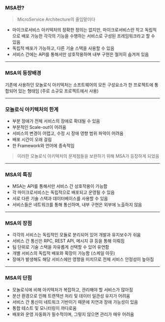 ### MSA란?

> MicroService Architecture의 줄임말이다
> 
- 마이크로서비스 아키텍처의 정확한 정의는 없지만, 마이크로서비스란 작고 독립적으로 배포 가능한 각각의 기능을 수행하는 서비스로 구성된 프레임워크라고 할 수 있음
- 독립적 배포가 가능하고, 다른 기술 스택을 사용할 수 있음
- 서비스 간에는 API를 통해서만 상호작용하며 내부 구현은 철저히 숨겨져 있음

---

### MSA의 등장배경

기존에 사용하던 모놀로식 아키텍처는 소프트웨어의 모든 구성요소가 한 프로젝트에 통합되어 있는 형태임 (주로 소규모 프로젝트에서 사용)

---

### 모놀로식 아키텍처의 한계

- 부분 장애가 전체 서비스의 장애로 확대될 수 있음
- 부분적인 Scale-out이 어려움
- 서비스의 변경이 어렵고, 수정 시 장애 영향 범위 파악이 어려움
- 배포 시간이 오래 걸림
- 한 Framework와 언어에 종속적임

> 이러한 모놀로식 아키텍처의 문제점들을 보완하기 위해 MSA가 등장하게 되었음
> 

---

### MSA의 특징

- MSA는 API를 통해서만 서비스 간 상호작용이 가능함
- 각 마이크로서비스는 독립적으로 배포되고 운영될 수 있음
- 서로 다른 기술 스택과 데이터베이스를 사용할 수 있음
- 서비스들은 네트워크를 통해 통신하며, 내부 구현은 외부에 노출하지 않음

---

### MSA의 장점

- 각각의 서비스는 독립적인 모듈로 분리되어 있어 개발과 유지보수가 쉬움
- 서비스 간 통신은 RPC, REST API, 메시지 큐 등을 통해 이뤄짐
- 팀 단위로 기술 스택을 자유롭게 선택할 수 있어 유연함
- 개별 서비스의 독립적 배포와 확장이 가능함 (스케일 아웃)
- 장애가 발생해도 해당 서비스에만 영향을 미치므로 전체 서비스 안정성이 높아짐

---

### MSA의 단점

- 모놀로식에 비해 아키텍처가 복잡하고, 관리해야 할 서비스가 많아짐
- 분산 환경으로 인해 트랜잭션 처리 및 데이터 일관성 유지가 어려움
- 서비스 간 통신이 네트워크 기반이기 때문에 지연과 장애 가능성이 있음
- 통합 테스트 및 모니터링이 까다로움
- 배포와 운영 자동화가 필수적이며, 그렇지 않으면 관리가 매우 어려움
